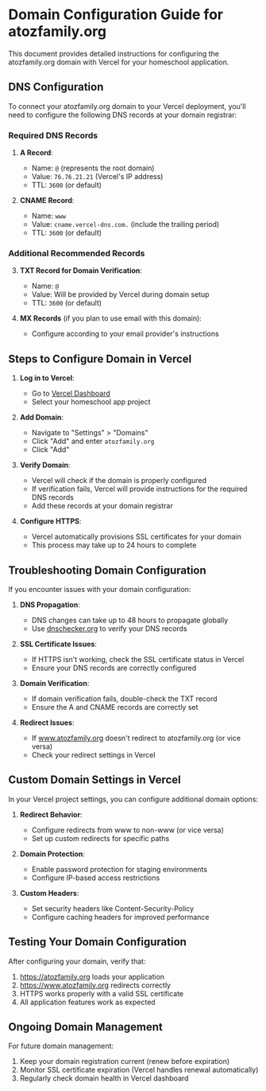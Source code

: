 # Domain Configuration Guide for atozfamily.org

This document provides detailed instructions for configuring the atozfamily.org domain with Vercel for your homeschool application.

## DNS Configuration

To connect your atozfamily.org domain to your Vercel deployment, you'll need to configure the following DNS records at your domain registrar:

### Required DNS Records

1. **A Record**:
   - Name: `@` (represents the root domain)
   - Value: `76.76.21.21` (Vercel's IP address)
   - TTL: `3600` (or default)

2. **CNAME Record**:
   - Name: `www`
   - Value: `cname.vercel-dns.com.` (include the trailing period)
   - TTL: `3600` (or default)

### Additional Recommended Records

3. **TXT Record for Domain Verification**:
   - Name: `@`
   - Value: Will be provided by Vercel during domain setup
   - TTL: `3600` (or default)

4. **MX Records** (if you plan to use email with this domain):
   - Configure according to your email provider's instructions

## Steps to Configure Domain in Vercel

1. **Log in to Vercel**:
   - Go to [Vercel Dashboard](https://vercel.com/dashboard)
   - Select your homeschool app project

2. **Add Domain**:
   - Navigate to "Settings" > "Domains"
   - Click "Add" and enter `atozfamily.org`
   - Click "Add"

3. **Verify Domain**:
   - Vercel will check if the domain is properly configured
   - If verification fails, Vercel will provide instructions for the required DNS records
   - Add these records at your domain registrar

4. **Configure HTTPS**:
   - Vercel automatically provisions SSL certificates for your domain
   - This process may take up to 24 hours to complete

## Troubleshooting Domain Configuration

If you encounter issues with your domain configuration:

1. **DNS Propagation**:
   - DNS changes can take up to 48 hours to propagate globally
   - Use [dnschecker.org](https://dnschecker.org) to verify your DNS records

2. **SSL Certificate Issues**:
   - If HTTPS isn't working, check the SSL certificate status in Vercel
   - Ensure your DNS records are correctly configured

3. **Domain Verification**:
   - If domain verification fails, double-check the TXT record
   - Ensure the A and CNAME records are correctly set

4. **Redirect Issues**:
   - If www.atozfamily.org doesn't redirect to atozfamily.org (or vice versa)
   - Check your redirect settings in Vercel

## Custom Domain Settings in Vercel

In your Vercel project settings, you can configure additional domain options:

1. **Redirect Behavior**:
   - Configure redirects from www to non-www (or vice versa)
   - Set up custom redirects for specific paths

2. **Domain Protection**:
   - Enable password protection for staging environments
   - Configure IP-based access restrictions

3. **Custom Headers**:
   - Set security headers like Content-Security-Policy
   - Configure caching headers for improved performance

## Testing Your Domain Configuration

After configuring your domain, verify that:

1. https://atozfamily.org loads your application
2. https://www.atozfamily.org redirects correctly
3. HTTPS works properly with a valid SSL certificate
4. All application features work as expected

## Ongoing Domain Management

For future domain management:

1. Keep your domain registration current (renew before expiration)
2. Monitor SSL certificate expiration (Vercel handles renewal automatically)
3. Regularly check domain health in Vercel dashboard
